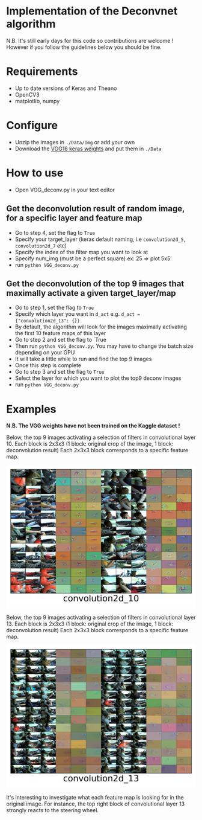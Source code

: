 # Implementation of the Deconvnet algorithm

N.B. It's still early days for this code so contributions are welcome !
However if you follow the guidelines below you should be fine.

# Requirements

- Up to date versions of Keras and Theano
- OpenCV3
- matplotlib, numpy

# Configure

- Unzip the images in `./Data/Img` or add your own
- Download the [VGG16 keras weights](https://gist.github.com/baraldilorenzo/07d7802847aaad0a35d3) and put them in `./Data`

# How to use

- Open VGG_deconv.py in your text editor

## Get the deconvolution result of random image, for a specific layer and feature map

- Go to step 4, set the flag to `True`
- Specify your target_layer (keras default naming, i.e `convolution2d_5`, `convolution2d_7` etc)
- Specify the index of the filter map you want to look at
- Specify num_img (must be a perfect square) ex: 25 => plot 5x5
- run `python VGG_deconv.py`

## Get the deconvolution of the top 9 images that maximally activate a given target_layer/map

- Go to step 1, set the flag to `True`
- Specify which layer you want in `d_act` e.g. `d_act = {"convolution2d_13": {}}`
- By default, the algorithm will look for the images maximally activating the first 10 feature maps of this layer
- Go to step 2 and set the flag to `True
- Then run `python VGG_deconv.py`. You may have to change the batch size depending on your GPU
- It will take a little while to run and find the top 9 images
- Once this step is complete
- Go to step 3 and set the flag to `True`
- Select the layer for which you want to plot the top9 deconv images
- run `python VGG_deconv.py`


# Examples

**N.B. The VGG weights have not been trained on the Kaggle dataset !**

Below, the top 9 images activating a selection of filters in convolutional layer 10.
Each block is 2x3x3 (1 block: original crop of the image, 1 block: deconvolution result)
Each 2x3x3 block corresponds to a specific feature map.

![conv10](./Figures/convolution2d_10.png)  

Below, the top 9 images activating a selection of filters in convolutional layer 13.
Each block is 2x3x3 (1 block: original crop of the image, 1 block: deconvolution result)
Each 2x3x3 block corresponds to a specific feature map.

![conv13](./Figures/convolution2d_13.png)

It's interesting to investigate what each feature map is looking for in the original image. For instance, the top right block of convolutional layer 13 strongly reacts to the steering wheel.
